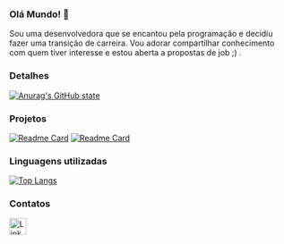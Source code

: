 ### Olá Mundo! 👋

Sou uma desenvolvedora que se encantou pela programação e decidiu fazer uma transição de carreira. Vou adorar compartilhar conhecimento com quem tiver interesse e estou aberta a propostas de job ;) .

### Detalhes
[![Anurag's GitHub state](https://github-readme-stats.vercel.app/api?username=natfresou&show_icons=true&theme=dark)](https://github.com/natfresou/meus-projetos)

### Projetos
[![Readme Card](https://github-readme-stats.vercel.app/api/pin/?username=natfresou&repo=meus-projetos&theme=dark)](https://github.com/natfresou/meus-projetos)
[![Readme Card](https://github-readme-stats.vercel.app/api/pin/?username=natfresou&repo=meus-projetos&theme=dark)](https://github.com/natfresou/Ecommerce_HTML_CSS_JS)

### Linguagens utilizadas
[![Top Langs](https://github-readme-stats.vercel.app/api/top-langs/?username=natfresou&layout=compact)](https://github.com/natfresou/meus-projetos)

### Contatos
[<img src='http://img.shields.io/badge/LinkedIn-007B5?style=for-the-badge&logo=linkedin&logoColor=white' alt='Linkedin' height='30'>](https://www.linkedin.com/in/nat%C3%A1lia-freitas-8bb51426b/)






